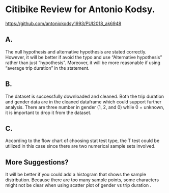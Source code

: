 # Citibike Review for Antonio Kodsy. 
https://github.com/antoniokodsy1993/PUI2018_ak6948

## A.  
The null hypothesis and alternative hypothesis are stated correctly.  
However, it will be better if avoid the typo and use “Alternative hypothesis” rather than just “hypothesis”. 
Moreover, it will be more reasonable if using “average trip duration” in the statement.   

## B.
The dataset is successfully downloaded and cleaned. 
Both the trip duration and gender data are in the cleaned dataframe 
which could support further analysis.  There are three number in gender 
(1, 2, and 0) while 0 = unknown, it is important to drop it from the dataset.   

## C. 
According to the flow chart of choosing stat test type, 
the T test could be utilized in this case since there are two numerical sample sets involved.   

## More Suggestions?
It will be better if you could add a histogram that shows the sample distribution. 
Because there are too many sample points, 
some characters might not be clear when using scatter plot of gender vs trip duration . 
